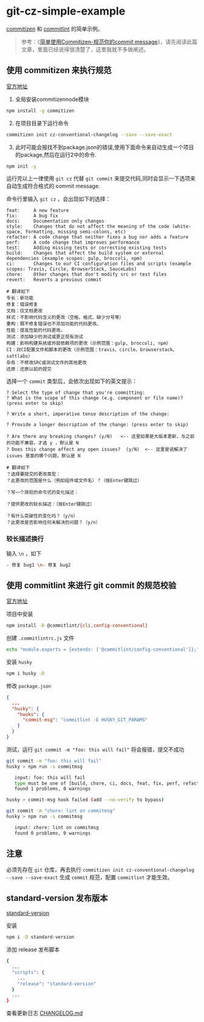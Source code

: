 # git-cz-simple-example

[commitizen](https://github.com/commitizen/cz-cli) 和 [commitlint](https://github.com/marionebl/commitlint) 的简单示例。

> 参考：《[简单使用Commitizen-规范你的commit message](https://www.jianshu.com/p/36d970a2b4da)》，请先阅读此篇文章，里面已经说得很清楚了，这里我就不多做阐述。

## 使用 commitizen 来执行规范

[官方地址](https://github.com/commitizen/cz-cli)

1. 全局安装commitizennode模块

``` bash
npm install -g commitizen
```

2. 在项目目录下运行命令

``` bash
commitizen init cz-conventional-changelog --save --save-exact
```

3. 此时可能会报找不到package.json的错误,使用下面命令来自动生成一个项目的package,然后在运行2中的命令.

``` bash
npm init -y
```

运行完以上一律使用 `git cz` 代替 `git commit` 来提交代码,同时会显示一下选项来自动生成符合格式的 commit message.

命令行里输入 `git cz` ，会出现如下的选择：
```
feat:     A new feature
fix:      A bug fix
docs:     Documentation only changes
style:    Changes that do not affect the meaning of the code (white-space, formatting, missing semi-colons, etc)
refactor: A code change that neither fixes a bug nor adds a feature
perf:     A code change that improves performance
test:     Adding missing tests or correcting existing tests
build:    Changes that affect the build system or external dependencies (example scopes: gulp, broccoli, npm)
ci:       Changes to our CI configuration files and scripts (example scopes: Travis, Circle, BrowserStack, SauceLabs)
chore:    Other changes that don't modify src or test files
revert:   Reverts a previous commit

# 翻译如下
专长：新功能
修复：错误修复
文档：仅文档更改
样式：不影响代码含义的更改（空格、格式、缺少分号等）
重构：既不修复错误也不添加功能的代码更改。
性能：提高性能的代码更改。
测试：添加缺少的测试或更正现有测试
构建：影响构建系统或外部依赖项的更改（示例范围：gulp, broccoli, npm）
CI：对CI配置文件和脚本的更改（示例范围：travis、circle、browserstack、sattlabs）
杂务：不修改SRC或测试文件的其他更改
还原：还原以前的提交
```
选择一个 `commit` 类型后，会依次出现如下的英文提示：
```
? Select the type of change that you're committing: 
? What is the scope of this change (e.g. component or file name)? (press enter to skip)

? Write a short, imperative tense description of the change:

? Provide a longer description of the change: (press enter to skip)

? Are there any breaking changes? (y/N)   <-- 这里如果是大版本更新，与之前的功能不兼容，才选 y ，默认是 N
? Does this change affect any open issues?  (y/N)  <-- 这里是说解决了 issues 里面的哪个问题，默认是 N

# 翻译如下
？选择要提交的更改类型：
？此更改的范围是什么（例如组件或文件名）？（按Enter键跳过）

？写一个简短的命令式的变化描述：

？提供更改的较长描述：（按Enter键跳过）

？有什么突破性的变化吗？（y/n）
？此更改是否影响任何未解决的问题？（y/n）
```

### 较长描述换行

输入 `\n` ，如下
``` bash
- 修复 bug1 \n- 修复 bug2
```

## 使用 commitlint 来进行 git commit 的规范校验

[官方地址](https://github.com/marionebl/commitlint)

项目中安装
``` bash
npm install -D @commitlint/{cli,config-conventional}
```

创建 `.commitlintrc.js` 文件
``` bash
echo "module.exports = {extends: ['@commitlint/config-conventional']};" > .commitlintrc.js
```

安装 `husky`
``` bash
npm i husky -D
```

修改 `package.json`
``` json
{
  ...
  "husky": {
    "hooks": {
      "commit-msg": "commitlint -E HUSKY_GIT_PARAMS"
    }  
  }
}
```

测试，运行 `git commit -m "foo: this will fail"` 将会报错，提交不成功
``` bash
git commit -m "foo: this will fail"
husky > npm run -s commitmsg

   input: foo: this will fail
   type must be one of [build, chore, ci, docs, feat, fix, perf, refactor, revert, style, test] [type-enum]
   found 1 problems, 0 warnings

husky > commit-msg hook failed (add --no-verify to bypass)

git commit -m "chore: lint on commitmsg"
husky > npm run -s commitmsg

   input: chore: lint on commitmsg
   found 0 problems, 0 warnings
```

## 注意

必须先存在 `git` 仓库，再去执行 `commitizen init cz-conventional-changelog --save --save-exact` 生成 `commit` 规范，配置 `commitlint` 才能生效。

## standard-version 发布版本

[standard-version](https://github.com/conventional-changelog/standard-version)

安装
``` bash
npm i -D standard-version
```

添加 release 发布脚本
``` bash
{
  ...
  "scripts": {
    ...
    "release": "standard-version"
  }
  ...
}
```

查看更新日志 [CHANGELOG.md](CHANGELOG.md)